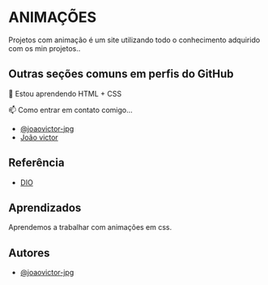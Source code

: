 
# ANIMAÇÕES

Projetos com animação é um site utilizando todo o conhecimento adquirido com os min projetos..

## Outras seções comuns em perfis do GitHub

🧠 Estou aprendendo HTML + CSS

📫 Como entrar em contato comigo...
 - [@joaovictor-jpg](https://github.com/joaovictor-jpg)
 - [João victor](https://www.linkedin.com/in/joão-victor-5a412920a/)

## Referência

 - [DIO]([https://cursos.alura.com.br/](https://web.dio.me/lab/desenvolvendo-um-menu-hamburguer-e-morphing-menu-com-css-transitions/learning/f603de0e-dacf-4518-986c-f6efed4db851))
 
## Aprendizados

Aprendemos a trabalhar com animações em css.


## Autores

- [@joaovictor-jpg](https://github.com/joaovictor-jpg)

